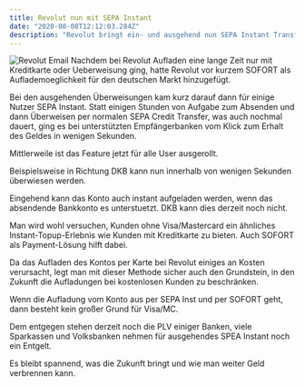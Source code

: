 ```yaml
---
title: Revolut nun mit SEPA Instant
date: "2020-08-08T12:12:03.284Z"
description: "Revolut bringt ein- und ausgehend nun SEPA Instant Transfers"
---
```


![Revolut Email ](sepainst.jpg "SEPA Inst")
Nachdem bei Revolut Aufladen eine lange Zeit nur mit Kreditkarte oder Ueberweisung ging,
hatte Revolut vor kurzem SOFORT als Auflademoeglichkeit für den deutschen Markt hinzugefügt.

Bei den ausgehenden Überweisungen kam kurz darauf dann für einige Nutzer SEPA Instant. Statt einigen Stunden von Aufgabe zum Absenden und dann Überweisen per normalen SEPA Credit Transfer, was auch nochmal dauert, ging es bei unterstützten Empfängerbanken vom Klick zum Erhalt des Geldes in wenigen Sekunden.

Mittlerweile ist das Feature jetzt für alle User ausgerollt.

Beispielsweise in Richtung DKB kann nun innerhalb von wenigen Sekunden überwiesen werden.

Eingehend kann das Konto auch instant aufgeladen werden, wenn das absendende Bankkonto es unterstuetzt. DKB kann dies derzeit noch nicht.

Man wird wohl versuchen, Kunden ohne Visa/Mastercard ein ähnliches Instant-Topup-Erlebnis wie Kunden mit Kreditkarte zu bieten. Auch SOFORT als Payment-Lösung hilft dabei.

Da das Aufladen des Kontos per Karte bei Revolut einiges an Kosten verursacht, legt man mit dieser Methode sicher auch den Grundstein, in den Zukunft die Aufladungen bei kostenlosen Kunden zu beschränken.

Wenn die Aufladung vom Konto aus per SEPA Inst und per SOFORT geht, dann besteht kein großer Grund für Visa/MC.

Dem entgegen stehen derzeit noch die PLV einiger Banken, viele Sparkassen und Volksbanken nehmen für ausgehendes SPEA Instant noch ein Entgelt.

Es bleibt spannend, was die Zukunft bringt und wie man weiter Geld verbrennen kann.
